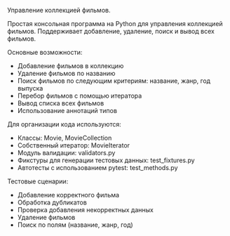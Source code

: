 Управление коллекцией фильмов.

Простая консольная программа на Python для управления коллекцией фильмов.
Поддерживает добавление, удаление, поиск и вывод всех фильмов.

Основные возможности:

- Добавление фильмов в коллекцию
- Удаление фильмов по названию
- Поиск фильмов по следующим критериям: название, жанр, год выпуска
- Перебор фильмов с помощью итератора 
- Вывод списка всех фильмов
- Использование аннотаций типов

Для организации кода используются:

- Классы: Movie, MovieCollection
- Собственный итератор: MovieIterator
- Модуль валидации: validators.py
- Фикстуры для генерации тестовых данных: test_fixtures.py
- Автотесты с использованием pytest: test_methods.py

Тестовые сценарии:

- Добавление корректного фильма
- Обработка дубликатов
- Проверка добавления некорректных данных
- Удаление фильмов
- Поиск по полям (название, жанр, год)


